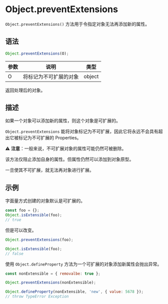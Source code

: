 # Object.preventExtensions

`Object.preventExtensions()` 方法用于令指定对象无法再添加新的属性。

## 语法

```js
Object.preventExtensions(O);
```

| 参数 | 说明                   | 类型   |
| ---- | ---------------------- | ------ |
| O    | 将标记为不可扩展的对象 | object |

返回处理后的对象。

## 描述

如果一个对象可以添加新的属性，则这个对象是可扩展的。

`Object.preventExtensions` 能将对象标记为不可扩展，因此它将永远不会具有超出它被标记为不可扩展的 Properties。

⚠️ **注意**：一般来说，不可扩展对象的属性可能仍然可被删除。

该方法仅阻止添加自身的属性。但属性仍然可以添加到对象原型。

一旦使其不可扩展，就无法再对象进行扩展。

## 示例

字面量方式创建的对象默认是可扩展的。

```js
const foo = {};
Object.isExtensible(foo);
// true
```

但是可以改变。

```js
Object.preventExtensions(foo);

Object.isExtensible(foo);
// false
```

使用 `Object.defineProperty` 方法为一个可扩展的对象添加新属性会抛出异常。

```js
const nonExtensible = { removalbe: true };

Object.preventExtensions(nonExtensible);

Object.defineProperty(nonExtensible, 'new', { value: 5678 });
// throw TypeError Exception
```
